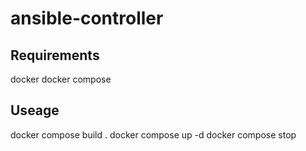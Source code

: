 # ansible-controller

## Requirements

docker
docker compose

## Useage

docker compose  build .
docker compose up -d
docker compose stop

